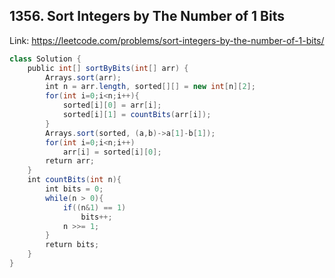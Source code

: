 ## 1356. Sort Integers by The Number of 1 Bits
Link: https://leetcode.com/problems/sort-integers-by-the-number-of-1-bits/

```java
class Solution {
    public int[] sortByBits(int[] arr) {
        Arrays.sort(arr);
        int n = arr.length, sorted[][] = new int[n][2];
        for(int i=0;i<n;i++){
            sorted[i][0] = arr[i];
            sorted[i][1] = countBits(arr[i]);
        }
        Arrays.sort(sorted, (a,b)->a[1]-b[1]);
        for(int i=0;i<n;i++)
            arr[i] = sorted[i][0];
        return arr;
    }
    int countBits(int n){
        int bits = 0;
        while(n > 0){
            if((n&1) == 1)
                bits++;
            n >>= 1;
        }
        return bits;
    }
}
```
